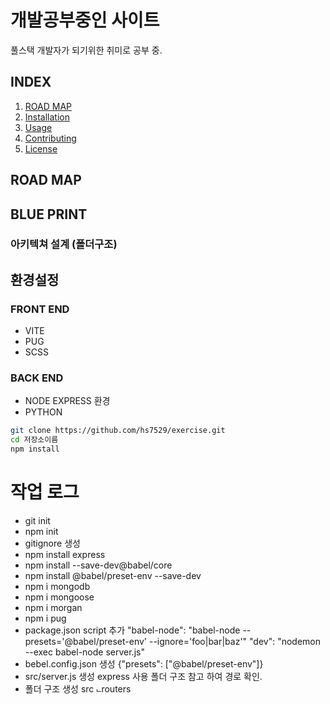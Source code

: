 # 개발공부중인 사이트

풀스택 개발자가 되기위한 취미로 공부 중.

## INDEX

1. [ROAD MAP](#features)
2. [Installation](#installation)
3. [Usage](#usage)
4. [Contributing](#contributing)
5. [License](#license)

## ROAD MAP

## BLUE PRINT

### 아키텍쳐 설계 (폴더구조)

## 환경설정

### FRONT END

- VITE
- PUG
- SCSS

### BACK END

- NODE EXPRESS 환경
- PYTHON

```bash
git clone https://github.com/hs7529/exercise.git
cd 저장소이름
npm install
```

# 작업 로그
- git init
- npm init
- gitignore 생성
- npm install express
- npm install --save-dev@babel/core
- npm install @babel/preset-env --save-dev
- npm i mongodb
- npm i mongoose
- npm i morgan
- npm i pug
- package.json script 추가
  "babel-node": "babel-node --presets='@babel/preset-env' --ignore='foo|bar|baz'"
  "dev": "nodemon --exec babel-node server.js"
- bebel.config.json 생성
  {"presets": ["@babel/preset-env"]}
- src/server.js 생성
  express 사용 폴더 구조 참고 하여 경로 확인.
- 폴더 구조 생성
src
  ⨽routers
  

